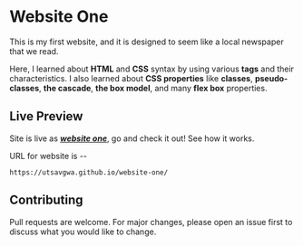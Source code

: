 # Website One
This is my first website, and it is designed to seem like a local newspaper that we read.

Here, I learned about **HTML** and **CSS** syntax by using various **tags** and their characteristics. I also learned about **CSS properties** like **classes**, **pseudo-classes**, **the cascade**, **the box model**, and many **flex box** properties.
## Live Preview

Site is live as [***website one***](https://utsavgwa.github.io/website-one/), go and check it out!
See how it works.

URL for website is --
```
https://utsavgwa.github.io/website-one/
```

## Contributing
Pull requests are welcome. For major changes, please open an issue first to discuss what you would like to change.
